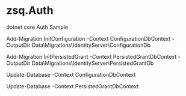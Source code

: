 # zsq.Auth
dotnet core Auth Sample


Add-Migration InitConfiguration -Context ConfigurationDbContext -OutputDir Data\Migrations\IdentityServer\ConfigurationDb

Add-Migration InitPersistedGrant -Context PersistedGrantDbContext -OutputDir Data\Migrations\IdentityServer\PersistedGrantDb

Update-Database -Context ConfigurationDbContext

Update-Database -Context PersistedGrantDbContext